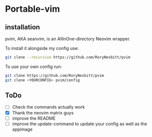 # Portable-vim

## installation

pvim, AKA seanvim, is an AllInOne-directory Neovim wrapper.

To install it alongside my config use:

```sh
git clone --recursive https://github.com/RoryNesbitt/pvim
```

To use your own config run:

```sh
git clone https://github.com/RoryNesbitt/pvim
git clone <YOURCONFIG> pvim/config
```

## ToDo

- [ ] Check the commands actually work
- [x] Thank the neovim matrix guys
- [ ] improve the README
- [ ] improve the update-command to update your config as well as the appimage
